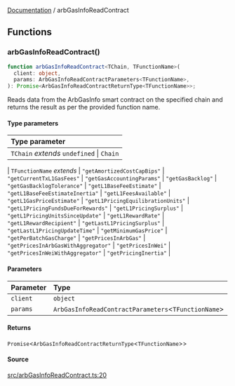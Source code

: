 [Documentation](README.md) / arbGasInfoReadContract

## Functions

### arbGasInfoReadContract()

```ts
function arbGasInfoReadContract<TChain, TFunctionName>(
  client: object,
  params: ArbGasInfoReadContractParameters<TFunctionName>,
): Promise<ArbGasInfoReadContractReturnType<TFunctionName>>;
```

Reads data from the ArbGasInfo smart contract on the specified chain and
returns the result as per the provided function name.

#### Type parameters

| Type parameter                            |
| :---------------------------------------- |
| `TChain` _extends_ `undefined` \| `Chain` |

| `TFunctionName` _extends_
\| `"getAmortizedCostCapBips"`
\| `"getCurrentTxL1GasFees"`
\| `"getGasAccountingParams"`
\| `"getGasBacklog"`
\| `"getGasBacklogTolerance"`
\| `"getL1BaseFeeEstimate"`
\| `"getL1BaseFeeEstimateInertia"`
\| `"getL1FeesAvailable"`
\| `"getL1GasPriceEstimate"`
\| `"getL1PricingEquilibrationUnits"`
\| `"getL1PricingFundsDueForRewards"`
\| `"getL1PricingSurplus"`
\| `"getL1PricingUnitsSinceUpdate"`
\| `"getL1RewardRate"`
\| `"getL1RewardRecipient"`
\| `"getLastL1PricingSurplus"`
\| `"getLastL1PricingUpdateTime"`
\| `"getMinimumGasPrice"`
\| `"getPerBatchGasCharge"`
\| `"getPricesInArbGas"`
\| `"getPricesInArbGasWithAggregator"`
\| `"getPricesInWei"`
\| `"getPricesInWeiWithAggregator"`
\| `"getPricingInertia"` |

#### Parameters

| Parameter | Type                                                  |
| :-------- | :---------------------------------------------------- |
| `client`  | `object`                                              |
| `params`  | `ArbGasInfoReadContractParameters`\<`TFunctionName`\> |

#### Returns

`Promise`\<`ArbGasInfoReadContractReturnType`\<`TFunctionName`\>\>

#### Source

[src/arbGasInfoReadContract.ts:20](https://github.com/anegg0/arbitrum-orbit-sdk/blob/763a3f41e7ea001cbb6fe81ac11cc794b4a0f94d/src/arbGasInfoReadContract.ts#L20)

